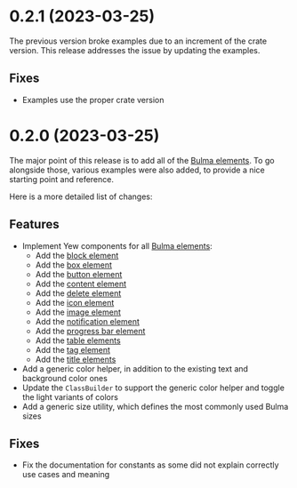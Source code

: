 # 0.2.1 (2023-03-25)

The previous version broke examples due to an increment of the crate version. This release
addresses the issue by updating the examples.

## Fixes

* Examples use the proper crate version

# 0.2.0 (2023-03-25)

The major point of this release is to add all of the [Bulma elements](https://bulma.io/documentation/elements/).
To go alongside those, various examples were also added, to provide a nice starting point and
reference.

Here is a more detailed list of changes:

## Features

* Implement Yew components for all [Bulma elements](https://bulma.io/documentation/elements/):
  * Add the [block element](https://bulma.io/documentation/elements/block/)
  * Add the [box element](https://bulma.io/documentation/elements/box/)
  * Add the [button element](https://bulma.io/documentation/elements/button/)
  * Add the [content element](https://bulma.io/documentation/elements/content/)
  * Add the [delete element](https://bulma.io/documentation/elements/delete/)
  * Add the [icon element](https://bulma.io/documentation/elements/icon/)
  * Add the [image element](https://bulma.io/documentation/elements/image/)
  * Add the [notification element](https://bulma.io/documentation/elements/notification/)
  * Add the [progress bar element](https://bulma.io/documentation/elements/progress/)
  * Add the [table elements](https://bulma.io/documentation/elements/table/)
  * Add the [tag element](https://bulma.io/documentation/elements/tag/)
  * Add the [title elements](https://bulma.io/documentation/elements/title/)
* Add a generic color helper, in addition to the existing text and background color ones
* Update the `ClassBuilder` to support the generic color helper and toggle the light variants
  of colors
* Add a generic size utility, which defines the most commonly used Bulma sizes

## Fixes

* Fix the documentation for constants as some did not explain correctly use cases and meaning
